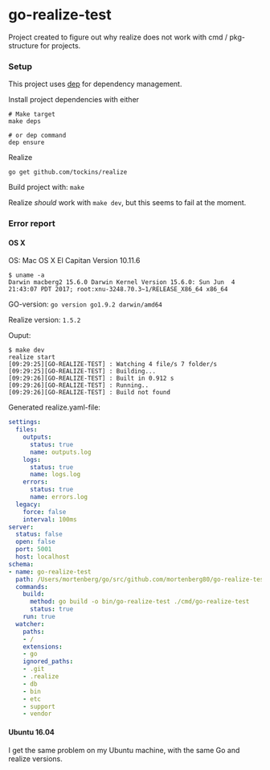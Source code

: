 # go-realize-test

Project created to figure out why realize does not work with cmd / pkg-structure for projects.


### Setup
This project uses [dep](https://github.com/golang/dep#setup) for dependency management.

Install project dependencies with either
```
# Make target
make deps

# or dep command
dep ensure
```

Realize
```
go get github.com/tockins/realize
```

Build project with: `make`

Realize _should_ work with `make dev`, but this seems to fail at the moment.

### Error report

#### OS X

OS: Mac OS X El Capitan Version 10.11.6

```
$ uname -a
Darwin macberg2 15.6.0 Darwin Kernel Version 15.6.0: Sun Jun  4 21:43:07 PDT 2017; root:xnu-3248.70.3~1/RELEASE_X86_64 x86_64
```

GO-version: `go version go1.9.2 darwin/amd64`

Realize version: `1.5.2`

Ouput:
```
$ make dev
realize start
[09:29:25][GO-REALIZE-TEST] : Watching 4 file/s 7 folder/s
[09:29:25][GO-REALIZE-TEST] : Building...
[09:29:26][GO-REALIZE-TEST] : Built in 0.912 s
[09:29:26][GO-REALIZE-TEST] : Running..
[09:29:26][GO-REALIZE-TEST] : Build not found
```

Generated realize.yaml-file:

```yaml
settings:
  files:
    outputs:
      status: true
      name: outputs.log
    logs:
      status: true
      name: logs.log
    errors:
      status: true
      name: errors.log
  legacy:
    force: false
    interval: 100ms
server:
  status: false
  open: false
  port: 5001
  host: localhost
schema:
- name: go-realize-test
  path: /Users/mortenberg/go/src/github.com/mortenberg80/go-realize-test
  commands:
    build:
      method: go build -o bin/go-realize-test ./cmd/go-realize-test
      status: true
    run: true
  watcher:
    paths:
    - /
    extensions:
    - go
    ignored_paths:
    - .git
    - .realize
    - db
    - bin
    - etc
    - support
    - vendor
```

#### Ubuntu 16.04

I get the same problem on my Ubuntu machine, with the same Go and realize versions.
